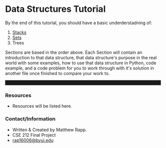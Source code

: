 # Data Structures Tutorial

By the end of this tutorial, you should have a basic underderstadning of:

1. [Stacks](stacks.md)
1. [Sets](sets.md)
1. Trees

Sections are based in the order above. Each Section will contain an introduction to that data structure, that data structure's purpose in the real world with some examples, how to use that data structure in Python, code example, and a code problem for you to work through with it's solution in another file once finished to compare your work to.

<hr style='border-width: .5px; padding-top: 10px; padding-bottom: 5px;' />

### Resources

- Resources will be listed here.

### Contact/Information

- Written & Created by Matthew Rapp.
- CSE 212 Final Project
- rap16006@byui.edu
